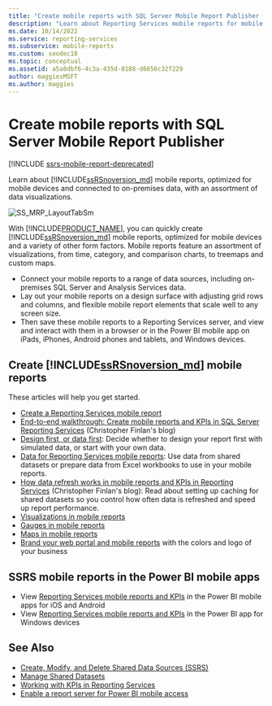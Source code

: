 ```yaml
---
title: "Create mobile reports with SQL Server Mobile Report Publisher | Microsoft Docs"
description: "Learn about Reporting Services mobile reports for mobile devices, connected to on-premises data, with an assortment of data visualizations."
ms.date: 10/14/2022
ms.service: reporting-services
ms.subservice: mobile-reports
ms.custom: seodec18
ms.topic: conceptual
ms.assetid: a5a8dbf6-4c3a-435d-8188-d6656c32f229
author: maggiesMSFT
ms.author: maggies
---
```

# Create mobile reports with SQL Server Mobile Report Publisher

[!INCLUDE [ssrs-mobile-report-deprecated](../../includes/ssrs-mobile-report-deprecated.md)]

Learn about [!INCLUDE[ssRSnoversion_md](../../includes/ssrsnoversion-md.md)] mobile reports, optimized for mobile devices and connected to on-premises data, with an assortment of data visualizations. 

![SS_MRP_LayoutTabSm](../../reporting-services/media/ss-mrp-layouttabsm.png)  

With [!INCLUDE[PRODUCT_NAME](../../includes/ss-mobilereptpub-long.md)], you can quickly create [!INCLUDE[ssRSnoversion_md](../../includes/ssrsnoversion-md.md)] mobile reports, optimized for mobile devices and a variety of other form factors. Mobile reports feature an assortment of visualizations, from time, category, and comparison charts, to treemaps and custom maps. 

* Connect your mobile reports to a range of data sources, including on-premises SQL Server and Analysis Services data. 
* Lay out your mobile reports on a design surface with adjusting grid rows and columns, and flexible mobile report elements that scale well to any screen size. 
* Then save these mobile reports to a Reporting Services server, and view and interact with them in a browser or in the Power BI mobile app on iPads, iPhones, Android phones and tablets, and Windows devices.
  
## Create [!INCLUDE[ssRSnoversion_md](../../includes/ssrsnoversion-md.md)]  mobile reports  
  
These articles will help you get started.
-  [Create a Reporting Services mobile report](../../reporting-services/mobile-reports/create-a-reporting-services-mobile-report.md)  
-  [End-to-end walkthrough: Create mobile reports and KPIs in SQL Server Reporting Services](https://christopherfinlan.com/2015/12/21/how-to-create-mobile-reports-and-kpis-in-sql-server-reporting-services-2016-an-end-to-end-walkthrough/) (Christopher Finlan's blog)  
- [Design first, or data first](../../reporting-services/mobile-reports/design-first-or-data-first-when-creating-in-reporting-services-mobile-reports.md): Decide whether to design your report first with simulated data, or start with your own data.  
- [Data for Reporting Services mobile reports](../../reporting-services/mobile-reports/data-for-reporting-services-mobile-reports.md): Use data from shared datasets or prepare data from Excel workbooks to use in your mobile reports.
- [How data refresh works in mobile reports and KPIs in Reporting Services](https://christopherfinlan.com/2016/02/10/so-refreshinghow-data-refresh-works-with-mobile-reports-and-kpis-in-reporting-services/) (Christopher Finlan's blog): Read about setting up caching for shared datasets so you control how often data is refreshed and speed up report performance.
- [Visualizations in mobile reports](../../reporting-services/mobile-reports/add-visualizations-to-reporting-services-mobile-reports.md)
- [Gauges in mobile reports](../../reporting-services/mobile-reports/add-gauges-to-mobile-reports-reporting-services.md)
- [Maps in mobile reports](../../reporting-services/mobile-reports/maps-in-reporting-services-mobile-reports.md)
- [Brand your web portal and mobile reports](../../reporting-services/branding-the-web-portal.md) with the colors and logo of your business
  
## SSRS mobile reports in the Power BI mobile apps

-  View [Reporting Services mobile reports and KPIs](https://powerbi.microsoft.com/documentation/powerbi-mobile-iphone-kpis-mobile-reports) in the Power BI mobile apps for iOS and Android
-  View [Reporting Services  mobile reports and KPIs](https://powerbi.microsoft.com/documentation/powerbi-mobile-win10-kpis-mobile-reports/) in the Power BI app for Windows devices   

## See Also  
  
-   [Create, Modify, and Delete Shared Data Sources (SSRS)](../../reporting-services/report-data/create-modify-and-delete-shared-data-sources-ssrs.md)  
-   [Manage Shared Datasets](../../reporting-services/report-data/manage-shared-datasets.md)  
-  [Working with KPIs in Reporting Services](../../reporting-services/working-with-kpis-in-reporting-services.md)  
- [Enable a report server for Power BI mobile access](../../reporting-services/report-server/enable-a-report-server-for-power-bi-mobile-access.md)  

  
  

